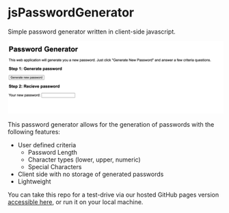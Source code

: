 # jsPasswordGenerator
Simple password generator written in client-side javascript.

![Application Preview](/preview.png)

This password generator allows for the generation of passwords with the following features:
* User defined criteria
   * Password Length
   * Character types (lower, upper, numeric)
   * Special Characters
* Client side with no storage of generated passwords
* Lightweight

You can take this repo for a test-drive via our hosted GitHub pages version [accessible here](https://drraccoony.github.io/jsPasswordGenerator/), or run it on your local machine.